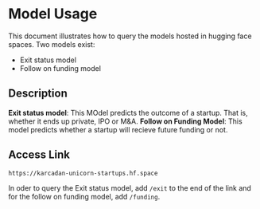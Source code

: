 # Model Usage  
This document illustrates how to query the models hosted in hugging face spaces. Two models exist:
- Exit status model
- Follow on funding model

## Description

**Exit status model**: This MOdel predicts the outcome of a startup. That is, whether it ends up private, IPO or M&A.
**Follow on Funding Model**: This model predicts whether a startup will recieve future funding or not.

## Access Link

```
https://karcadan-unicorn-startups.hf.space
```

In oder to query the Exit status model, add `/exit` to the end of the link and for the follow on funding model, add `/funding`.


